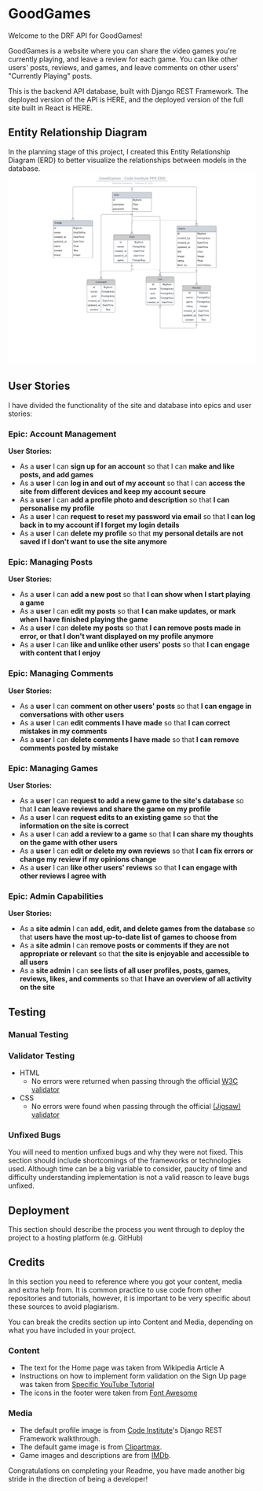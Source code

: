 # GoodGames
Welcome to the DRF API for GoodGames! 

GoodGames is a website where you can share the video games you're currently playing, and leave a review for each game. You can like other users' posts, reviews, and games, and leave comments on other users' "Currently Playing" posts. 

This is the backend API database, built with Django REST Framework. The deployed version of the API is HERE, and the deployed version of the full site built in React is HERE.

## Entity Relationship Diagram
In the planning stage of this project, I created this Entity Relationship Diagram (ERD) to better visualize the relationships between models in the database.
![ERD for GoodGames database](static/readme/PP5-ERD.png)

## User Stories
I have divided the functionality of the site and database into epics and user stories:

### **Epic:** Account Management

**User Stories:**
- As a **user** I can **sign up for an account** so that I can **make and like posts, and add games**
- As a **user** I can **log in and out of my account** so that I can **access the site from different devices and keep my account secure**
- As a **user** I can **add a profile photo and description** so that **I can personalise my profile**
- As a **user** I can **request to reset my password via email** so that **I can log back in to my account if I forget my login details**
- As a **user** I can **delete my profile** so that **my personal details are not saved if I don't want to use the site anymore**

### **Epic:** Managing Posts

**User Stories:**
- As a **user** I can **add a new post** so that **I can show when I start playing a game** 
- As a **user** I can **edit my posts** so that **I can make updates, or mark when I have finished playing the game**
- As a **user** I can **delete my posts** so that **I can remove posts made in error, or that I don't want displayed on my profile anymore**
- As a **user** I can **like and unlike other users' posts** so that **I can engage with content that I enjoy**

### **Epic:** Managing Comments

**User Stories:**
- As a **user** I can **comment on other users' posts** so that **I can engage in conversations with other users**
- As a **user** I can **edit comments I have made** so that **I can correct mistakes in my comments**
- As a **user** I can **delete comments I have made** so that **I can remove comments posted by mistake**

### **Epic:** Managing Games

**User Stories:**
- As a **user** I can **request to add a new game to the site's database** so that **I can leave reviews and share the game on my profile**
- As a **user** I can **request edits to an existing game** so that **the information on the site is correct**
- As a **user** I can **add a review to a game** so that **I can share my thoughts on the game with other users**
- As a **user** I can **edit or delete my own reviews** so that **I can fix errors or change my review if my opinions change**
- As a **user** I can **like other users' reviews** so that **I can engage with other reviews I agree with**

### **Epic:** Admin Capabilities

**User Stories:**
- As a **site admin** I can **add, edit, and delete games from the database** so that **users have the most up-to-date list of games to choose from**
- As a **site admin** I can **remove posts or comments if they are not appropriate or relevant** so that **the site is enjoyable and accessible to all users**
- As a **site admin** I can **see lists of all user profiles, posts, games, reviews, likes, and comments** so that **I have an overview of all activity on the site**

## Testing 

### Manual Testing

### Validator Testing 

- HTML
  - No errors were returned when passing through the official [W3C validator](https://validator.w3.org/nu/?doc=https%3A%2F%2Fcode-institute-org.github.io%2Flove-running-2.0%2Findex.html)
- CSS
  - No errors were found when passing through the official [(Jigsaw) validator](https://jigsaw.w3.org/css-validator/validator?uri=https%3A%2F%2Fvalidator.w3.org%2Fnu%2F%3Fdoc%3Dhttps%253A%252F%252Fcode-institute-org.github.io%252Flove-running-2.0%252Findex.html&profile=css3svg&usermedium=all&warning=1&vextwarning=&lang=en#css)

### Unfixed Bugs

You will need to mention unfixed bugs and why they were not fixed. This section should include shortcomings of the frameworks or technologies used. Although time can be a big variable to consider, paucity of time and difficulty understanding implementation is not a valid reason to leave bugs unfixed. 

## Deployment

This section should describe the process you went through to deploy the project to a hosting platform (e.g. GitHub) 


## Credits 

In this section you need to reference where you got your content, media and extra help from. It is common practice to use code from other repositories and tutorials, however, it is important to be very specific about these sources to avoid plagiarism. 

You can break the credits section up into Content and Media, depending on what you have included in your project. 

### Content 

- The text for the Home page was taken from Wikipedia Article A
- Instructions on how to implement form validation on the Sign Up page was taken from [Specific YouTube Tutorial](https://www.youtube.com/)
- The icons in the footer were taken from [Font Awesome](https://fontawesome.com/)

### Media

- The default profile image is from [Code Institute](https://codeinstitute.net/ie/)'s Django REST Framework walkthrough.
- The default game image is from [Clipartmax](https://www.clipartmax.com/middle/m2i8N4Z5N4i8m2A0_file-game-controller-icon-transparent/).
- Game images and descriptions are from [IMDb](https://www.imdb.com/).

Congratulations on completing your Readme, you have made another big stride in the direction of being a developer! 